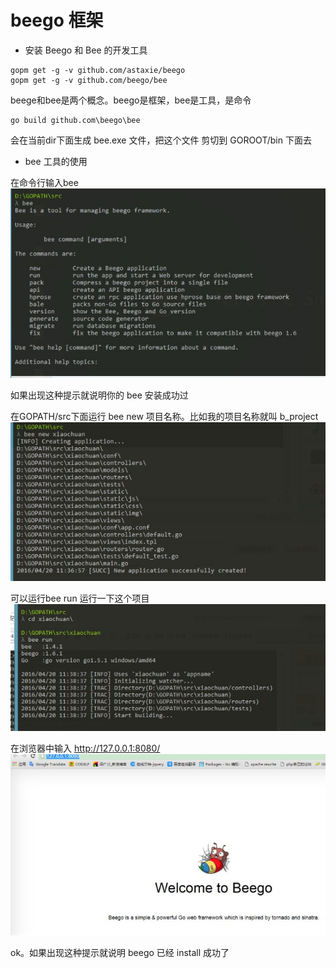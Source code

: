 # beego 框架
* 安装 Beego 和 Bee 的开发工具

```
gopm get -g -v github.com/astaxie/beego
gopm get -g -v github.com/beego/bee
```
beege和bee是两个概念。beego是框架，bee是工具，是命令
```
go build github.com\beego\bee
```
会在当前dir下面生成 bee.exe 文件，把这个文件 剪切到 GOROOT/bin 下面去

* bee 工具的使用

在命令行输入bee
![](https://github.com/Yangliangfeng/GO/raw/master/images/12.jpg)

如果出现这种提示就说明你的 bee 安装成功过

在GOPATH/src下面运行 bee new 项目名称。比如我的项目名称就叫 b_project
![](https://github.com/Yangliangfeng/GO/raw/master/images/13.jpg)

可以运行bee run 运行一下这个项目
![](https://github.com/Yangliangfeng/GO/raw/master/images/14.jpg)

在浏览器中输入 http://127.0.0.1:8080/
![](https://github.com/Yangliangfeng/GO/raw/master/images/15.jpg)

ok。如果出现这种提示就说明 beego 已经 install 成功了
